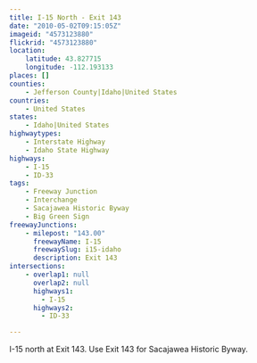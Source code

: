 ```yaml
---
title: I-15 North - Exit 143
date: "2010-05-02T09:15:05Z"
imageid: "4573123880"
flickrid: "4573123880"
location:
    latitude: 43.827715
    longitude: -112.193133
places: []
counties:
    - Jefferson County|Idaho|United States
countries:
    - United States
states:
    - Idaho|United States
highwaytypes:
    - Interstate Highway
    - Idaho State Highway
highways:
    - I-15
    - ID-33
tags:
    - Freeway Junction
    - Interchange
    - Sacajawea Historic Byway
    - Big Green Sign
freewayJunctions:
    - milepost: "143.00"
      freewayName: I-15
      freewaySlug: i15-idaho
      description: Exit 143
intersections:
    - overlap1: null
      overlap2: null
      highways1:
        - I-15
      highways2:
        - ID-33

---
```

I-15 north at Exit 143.  Use Exit 143 for Sacajawea Historic Byway.
